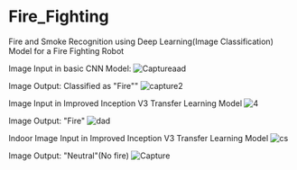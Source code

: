 # Fire_Fighting
Fire and Smoke Recognition using Deep Learning(Image Classification) Model for a Fire Fighting Robot

Image Input in basic CNN Model: ![Captureaad](https://user-images.githubusercontent.com/67474853/126034973-47575fbb-d4f8-4831-bc9b-b9d2a9d62031.JPG)

Image Output: Classified as "Fire"" ![capture2](https://user-images.githubusercontent.com/67474853/126034980-81c24812-4f4a-42ef-b2c9-247c1482cdc2.JPG)


Image Input in Improved Inception V3 Transfer Learning Model
![4](https://user-images.githubusercontent.com/67474853/126035004-5934ba50-9d8c-4d90-baca-ea46785d496e.JPG)

Image Output: "Fire"
![dad](https://user-images.githubusercontent.com/67474853/126035007-100673ac-616b-42bc-8387-4a421bb566d2.JPG)

Indoor Image Input in Improved Inception V3 Transfer Learning Model
![cs](https://user-images.githubusercontent.com/67474853/126035012-abc92509-6da1-458f-8332-af120a5fe929.JPG)

Image Output: "Neutral"(No fire)
![Capture](https://user-images.githubusercontent.com/67474853/126035014-19a69b8c-a8b5-43a6-a7b8-0a9dcee486ab.JPG)
